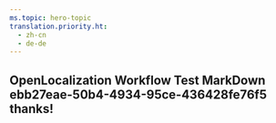 ```yaml
---
ms.topic: hero-topic
translation.priority.ht: 
  - zh-cn
  - de-de
---
```

## OpenLocalization Workflow Test MarkDown ebb27eae-50b4-4934-95ce-436428fe76f5 thanks!
